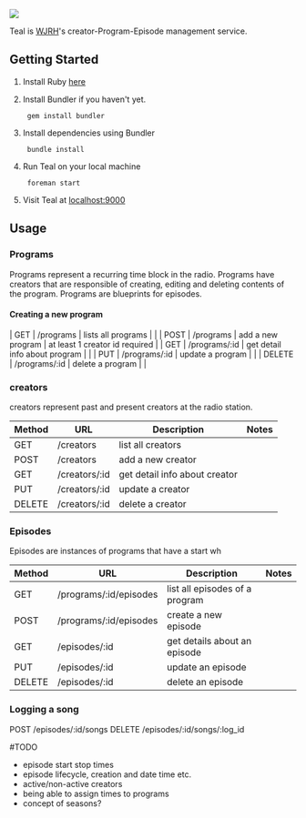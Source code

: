 ![](http://wjrh.org/teal-logo.png)

Teal is [WJRH](http://wjrh.org)'s creator-Program-Episode management service.

## Getting Started
1.  Install Ruby [here](https://www.ruby-lang.org/en/documentation/installation/)
2. Install Bundler if you haven't yet.

        gem install bundler

3. Install dependencies using Bundler

        bundle install

4. Run Teal on your local machine
 
        foreman start

5. Visit Teal at [localhost:9000](http://localhost:9000)

## Usage

### Programs
Programs represent a recurring time block in the radio. Programs have creators that are responsible of creating, editing and deleting contents of the program. Programs are blueprints for episodes.

#### Creating a new program
| GET | /programs | lists all programs |  |
| POST | /programs | add a new program | at least 1 creator id required |
| GET | /programs/:id | get detail info about program |  |
| PUT | /programs/:id | update a program |  |
| DELETE | /programs/:id | delete a program |  |

### creators
creators represent past and present creators at the radio station.

| Method | URL | Description | Notes |
|--------|------------|-----------------|--------------------------|
| GET | /creators | list all creators |  |
| POST | /creators | add a new creator |  |
| GET | /creators/:id | get detail info about creator |  |
| PUT | /creators/:id | update a creator |  |
| DELETE | /creators/:id | delete a creator |  |

### Episodes
Episodes are instances of programs that have a start wh

| Method | URL | Description | Notes |
|--------|------------|-----------------|--------------------------|
| GET | /programs/:id/episodes | list all episodes of a program |  |
| POST | /programs/:id/episodes | create a new episode |  |
| GET | /episodes/:id | get details about an episode |  |
| PUT | /episodes/:id | update an episode |  |
| DELETE | /episodes/:id | delete an episode |  |

### Logging a song
POST /episodes/:id/songs
DELETE /episodes/:id/songs/:log_id


#TODO

- episode start stop times
- episode lifecycle, creation and date time etc.
- active/non-active creators
- being able to assign times to programs
- concept of seasons?
